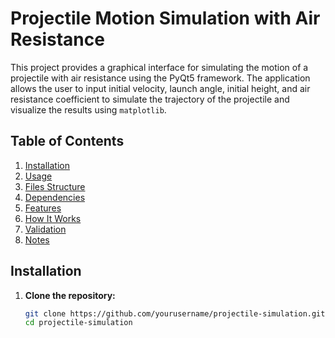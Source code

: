 # Projectile Motion Simulation with Air Resistance

This project provides a graphical interface for simulating the motion of a projectile with air resistance using the PyQt5 framework. The application allows the user to input initial velocity, launch angle, initial height, and air resistance coefficient to simulate the trajectory of the projectile and visualize the results using `matplotlib`.

## Table of Contents

1. [Installation](#installation)
2. [Usage](#usage)
3. [Files Structure](#files-structure)
4. [Dependencies](#dependencies)
5. [Features](#features)
6. [How It Works](#how-it-works)
7. [Validation](#validation)
8. [Notes](#notes)

## Installation

1. **Clone the repository:**

   ```bash
   git clone https://github.com/yourusername/projectile-simulation.git
   cd projectile-simulation
